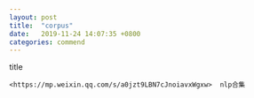 ```yaml
---
layout: post
title:  "corpus"
date:   2019-11-24 14:07:35 +0800
categories: commend
---
```


title
```
<https://mp.weixin.qq.com/s/a0jzt9LBN7cJnoiavxWgxw>  nlp合集

```
